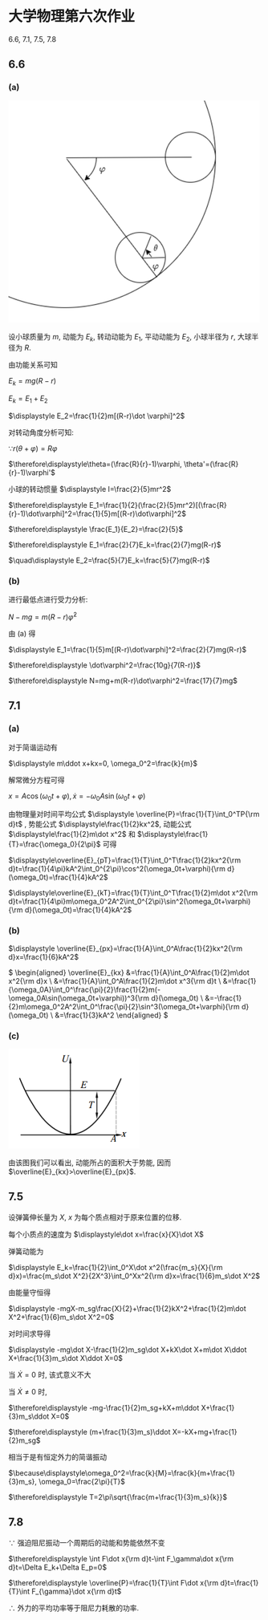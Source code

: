 # 大学物理第六次作业

6.6, 7.1, 7.5, 7.8

## 6.6

### (a)

![](images/2021-04-15-20-58-50.png)

设小球质量为 $m$, 动能为 $E_k$, 转动动能为 $E_1$, 平动动能为 $E_2$, 小球半径为 $r$, 大球半径为 $R$.

由功能关系可知 

$E_k=mg(R-r)$

$E_k=E_1+E_2$

$\displaystyle E_2=\frac{1}{2}m[(R-r)\dot \varphi]^2$

对转动角度分析可知:

$\because r(\theta+\varphi)=R\varphi$

$\therefore\displaystyle\theta=(\frac{R}{r}-1)\varphi, \theta'=(\frac{R}{r}-1)\varphi'$

小球的转动惯量 $\displaystyle I=\frac{2}{5}mr^2$

$\therefore\displaystyle E_1=\frac{1}{2}(\frac{2}{5}mr^2)[(\frac{R}{r}-1)\dot\varphi]^2=\frac{1}{5}m[(R-r)\dot\varphi]^2$

$\therefore\displaystyle \frac{E_1}{E_2}=\frac{2}{5}$

$\therefore\displaystyle E_1=\frac{2}{7}E_k=\frac{2}{7}mg(R-r)$

$\quad\displaystyle E_2=\frac{5}{7}E_k=\frac{5}{7}mg(R-r)$

### (b)

进行最低点进行受力分析:

$N-mg=m(R-r)\dot\varphi^2$

由 (a) 得

$\displaystyle E_1=\frac{1}{5}m[(R-r)\dot\varphi]^2=\frac{2}{7}mg(R-r)$

$\therefore\displaystyle \dot\varphi^2=\frac{10g}{7(R-r)}$

$\therefore\displaystyle N=mg+m(R-r)\dot\varphi^2=\frac{17}{7}mg$



## 7.1

### (a)

对于简谐运动有

$\displaystyle m\ddot x+kx=0, \omega_0^2=\frac{k}{m}$

解常微分方程可得

$x=A\cos(\omega_0t+\varphi), \dot x=-\omega_0A\sin(\omega_0t+\varphi)$

由物理量对时间平均公式 $\displaystyle \overline{P}=\frac{1}{T}\int_0^TP{\rm d}t$ , 势能公式 $\displaystyle\frac{1}{2}kx^2$, 动能公式 $\displaystyle\frac{1}{2}m\dot x^2$ 和 $\displaystyle\frac{1}{T}=\frac{\omega_0}{2\pi}$ 可得

$\displaystyle\overline{E}_{pT}=\frac{1}{T}\int_0^T\frac{1}{2}kx^2{\rm d}t=\frac{1}{4\pi}kA^2\int_0^{2\pi}\cos^2(\omega_0t+\varphi){\rm d}(\omega_0t)=\frac{1}{4}kA^2$

$\displaystyle\overline{E}_{kT}=\frac{1}{T}\int_0^T\frac{1}{2}m\dot x^2{\rm d}t=\frac{1}{4\pi}m\omega_0^2A^2\int_0^{2\pi}\sin^2(\omega_0t+\varphi){\rm d}(\omega_0t)=\frac{1}{4}kA^2$

### (b)

$\displaystyle \overline{E}_{px}=\frac{1}{A}\int_0^A\frac{1}{2}kx^2{\rm d}x=\frac{1}{6}kA^2$

$
\begin{aligned}
\overline{E}_{kx}
&=\frac{1}{A}\int_0^A\frac{1}{2}m\dot x^2{\rm d}x \\
&=\frac{1}{A}\int_0^A\frac{1}{2}m\dot x^3{\rm d}t \\
&=\frac{1}{\omega_0A}\int_0^\frac{\pi}{2}\frac{1}{2}m(-\omega_0A\sin(\omega_0t+\varphi))^3{\rm d}(\omega_0t) \\
&=-\frac{1}{2}m\omega_0^2A^2\int_0^\frac{\pi}{2}\sin^3(\omega_0t+\varphi){\rm d}(\omega_0t) \\
&=\frac{1}{3}kA^2
\end{aligned}
$

### (c)

![](images/2021-04-15-23-21-31.png)

由该图我们可以看出, 动能所占的面积大于势能, 因而 $\overline{E}_{kx}>\overline{E}_{px}$.


## 7.5

设弹簧伸长量为 $X$, $x$ 为每个质点相对于原来位置的位移.

每个小质点的速度为 $\displaystyle\dot x=\frac{x}{X}\dot X$

弹簧动能为

$\displaystyle E_k=\frac{1}{2}\int_0^X\dot x^2(\frac{m_s}{X}{\rm d}x)=\frac{m_s\dot X^2}{2X^3}\int_0^Xx^2{\rm d}x=\frac{1}{6}m_s\dot X^2$

由能量守恒得

$\displaystyle -mgX-m_sg\frac{X}{2}+\frac{1}{2}kX^2+\frac{1}{2}m\dot X^2+\frac{1}{6}m_s\dot X^2=0$

对时间求导得

$\displaystyle -mg\dot X-\frac{1}{2}m_sg\dot X+kX\dot X+m\dot X\ddot X+\frac{1}{3}m_s\dot X\ddot X=0$

当 $\dot X=0$ 时, 该式意义不大

当 $\dot X\neq 0$ 时,

$\therefore\displaystyle -mg-\frac{1}{2}m_sg+kX+m\ddot X+\frac{1}{3}m_s\ddot X=0$

$\therefore\displaystyle (m+\frac{1}{3}m_s)\ddot X=-kX+mg+\frac{1}{2}m_sg$

相当于是有恒定外力的简谐振动

$\because\displaystyle\omega_0^2=\frac{k}{M}=\frac{k}{m+\frac{1}{3}m_s}, \omega_0=\frac{2\pi}{T}$

$\therefore\displaystyle T=2\pi\sqrt{\frac{m+\frac{1}{3}m_s}{k}}$



## 7.8

$\because$ 强迫阻尼振动一个周期后的动能和势能依然不变

$\therefore\displaystyle \int F\dot x{\rm d}t-\int F_\gamma\dot x{\rm d}t=\Delta E_k+\Delta E_p=0$ 

$\therefore\displaystyle \overline{P}=\frac{1}{T}\int F\dot x{\rm d}t=\frac{1}{T}\int F_{\gamma}\dot x{\rm d}t$

$\therefore$ 外力的平均功率等于阻尼力耗散的功率.